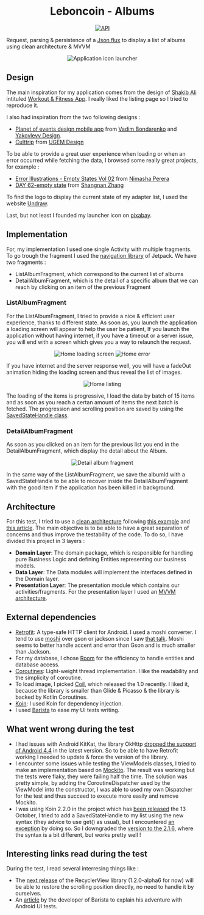 <h1 align="center">Leboncoin - Albums</h1>

<p align="center">
  <a href="https://android-arsenal.com/api?level=19"><img alt="API" src="https://img.shields.io/badge/API-19%2B-brightgreen.svg?style=flat"/></a>
</p>

Request, parsing & persistence of a [Json flux](https://static.leboncoin.fr/img/shared/technical-test.json) to display a list of albums using clean architecture &amp; MVVM

<div align="center">

![Application icon launcher](https://github.com/1ud0v1c/leboncoin-albums/blob/main/images/icon-launcher.png)

</div>

## Design

The main inspiration for my application comes from the design of [Shakib Ali](https://www.behance.net/Shakibali) intituled [Workout & Fitness App](https://www.behance.net/gallery/101104737/Workout-Fitness-App?tracking_source=search_projects_recommended%7Capplication%20mobile%20gallery).
I really liked the listing page so I tried to reproduce it.

 I also had inspiration from the two following designs :
- [Planet of events design mobile app](https://www.behance.net/gallery/95407439/Planet-of-events-design-mobile-app-UXUI?tracking_source=search_projects_recommended%7Capplication%20mobile%20gallery) from [Vadim Bondarenko](https://www.behance.net/Despro) and [Yakovlevv Design](https://www.behance.net/yakovlevv).
- [Culttrip](https://www.behance.net/gallery/88746691/Culttrip?tracking_source=search_projects_recommended%7Capplication%20mobile%20gallery) from [UGEM Design](https://www.behance.net/ugem)

To be able to provide a great user experience when loading or when an error occurred while fetching the data, I browsed some really great projects, for example :
- [Error Illustrations - Empty States Vol 02](https://www.behance.net/gallery/57693817/Error-Illustrations-Empty-States-Vol-02?tracking_source=search_projects_recommended%7CAndroid%20empty%20state) from [Nimasha Perera](https://www.behance.net/nimashasperera)
- [DAY 62-empty state](https://www.behance.net/gallery/53698651/DAY-62-empty-state) from [Shangnan Zhang](https://www.behance.net/Zhangshangnan)

To find the logo to display the current state of my adapter list, I used the website [Undraw](https://undraw.co/).

Last, but not least I founded my launcher icon on [pixabay](https://pixabay.com/illustrations/gallery-image-icon-album-3381283/).


## Implementation

For, my implementation I used one single Activity with multiple fragments. To go trough the fragment I used the [navigation library](https://developer.android.com/guide/navigation/navigation-getting-started) of
Jetpack. We have two fragments :
- ListAlbumFragment, which correspond to the current list of albums
- DetailAlbumFragment, which is the detail of a specific album that we can reach by clicking on an item of the previous Fragment

### ListAlbumFragment

For the ListAlbumFragment, I tried to provide a nice & efficient user experience, thanks to different state. As soon as, you launch the application a loading screen will appear to help the user be patient, If you
launch the application without having internet, if you have a timeout or a server issue, you will end with a screen which gives you a way to relaunch the request.

<div align="center">

![Home loading screen](https://github.com/1ud0v1c/leboncoin-albums/blob/main/images/list_fragment_loading.png)
![Home error](https://github.com/1ud0v1c/leboncoin-albums/blob/main/images/list_fragment_error.png)

</div>

If you have internet and the server response well, you will have a fadeOut animation hiding the loading screen and thus reveal the list of images.

<div align="center">

![Home listing](https://github.com/1ud0v1c/leboncoin-albums/blob/main/images/list_fragment_success.png)

</div>

The loading of the items is progressive, I load the data by batch of 15 items and as soon as you reach a certan amount of items the next batch is fetched. The progression and scrolling position are saved by using
the [SavedStateHandle class](https://developer.android.com/topic/libraries/architecture/viewmodel-savedstate).


### DetailAlbumFragment

As soon as you clicked on an item for the previous list you end in the DetailAlbumFragment, which display the detail about the Album.

<div align="center">

![Detail album fragment](https://github.com/1ud0v1c/leboncoin-albums/blob/main/images/detail_fragment.png)

</div>

In the same way of the ListAlbumFragment, we save the albumId with a SavedStateHandle to be able to recover inside the DetailAlbumFragment with the good item if the application has been killed in background.


## Architecture

For this test, I tried to use a [clean architecture](https://blog.cleancoder.com/uncle-bob/2012/08/13/the-clean-architecture.html) following [this example](https://fernandocejas.com/2018/05/07/architecting-android-reloaded/)
and [this article](https://medium.com/blablacar/the-more-devs-the-merrier-part-1-e3fd041c0a10). The main objective is to be able to have a great separation of concerns and thus improve the testability of the code.
To do so, I have divided this project in 3 layers :

- **Domain Layer**: The domain package, which is responsible for handling pure Business Logic and defining Entities representing our business models.
- **Data Layer**: The Data modules will implement the interfaces defined in the Domain layer.
- **Presentation Layer**: The presentation module which contains our activities/fragments. For the presentation layer I used an [MVVM architecture](https://developer.android.com/jetpack/guide).


## External dependencies

- [Retrofit](https://github.com/square/retrofit): A type-safe HTTP client for Android. I used a moshi converter. I tend to use [moshi](https://github.com/square/moshi) over gson or jackson
since I saw [that talk](https://www.youtube.com/watch?time_continue=2526&v=1PwdqkKDCSo&feature=emb_logo). Moshi seems to better handle accent and error than Gson and is much smaller than Jackson.
- For my database, I chose [Room](https://developer.android.com/topic/libraries/architecture/room) for the efficiency to handle entities and database access.
- [Coroutines](https://kotlinlang.org/docs/reference/coroutines-overview.html): Light-weight thread implementation. I like the readability and the simplicity of coroutine.
- To load image, I picked [Coil](https://github.com/coil-kt/coil), which released the 1.0 recently. I liked it, because the library is smaller than Glide & Picasso & the library is backed by Kotlin Coroutines.
- [Koin](https://github.com/InsertKoinIO/koin): I used Koin for dependency injection.
- I used [Barista](https://github.com/AdevintaSpain/Barista) to ease my UI tests writing.


## What went wrong during the test

- I had issues with Android KitKat, the library OkHttp [dropped the support of Android 4.4](https://medium.com/square-corner-blog/okhttp-3-13-requires-android-5-818bb78d07ce) in the latest version. So to be able to
have Retrofit working I needed to update & force the version of the library.
- I encounter some issues while testing the ViewModels classes, I tried to make an implementation based on [Mockito](https://site.mockito.org/). The result was working but the tests were flaky, they were failing half the
time. The solution was pretty simple, by adding the CoroutineDispatcher used by the ViewModel into the constructor, I was able to used my own Dispatcher for the test and thus succeed to execute more easily and remove
Mockito.
- I was using Koin 2.2.0 in the project which has [been released](https://medium.com/koin-developers/whats-next-with-koin-2-2-3-0-releases-6c5464ae5e3d) the 13 October, I tried to add a SavedStateHandle to my list
using the new syntax (they advice to use get() as usual), but I encountered [an exception](https://www.google.com/search?client=firefox-b-d&q=%22No+definition+found+for+class%3A%27androidx.lifecycle.SavedStateHandle%27.%22) by
doing so. So I downgraded the [version to the 2.1.6](https://medium.com/koin-developers/unboxing-koin-2-1-7f1133ebb790), where the syntax is a bit different, but works pretty well !


## Interesting links read during the test

During the test, I read several interresing things like :

- The [next release](https://medium.com/androiddevelopers/restore-recyclerview-scroll-position-a8fbdc9a9334) of the RecyclerView library (1.2.0-alpha6 for now) will be able to restore the scrolling position directly,
no need to handle it by ourselves.
- An [article](https://dev.to/adevintaspain/making-android-ui-testing-enjoyable-3a1n) by the developer of Barista to explain his adventure with Android UI tests.
